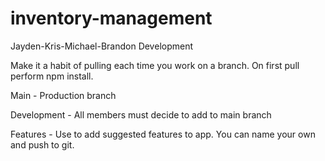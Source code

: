 # inventory-management
Jayden-Kris-Michael-Brandon Development

Make it a habit of pulling each time you work on a branch.  On first pull perform npm install.

Main - Production branch

Development - All members must decide to add to main branch

Features - Use to add suggested features to app.  You can name your own and push to git.